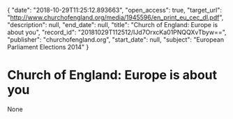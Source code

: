 {
  "date": "2018-10-29T11:25:12.893663", 
  "open_access": true, 
  "target_url": "http://www.churchofengland.org/media/1945596/en_print_eu_cec_dl.pdf", 
  "description": null, 
  "end_date": null, 
  "title": "Church of England: Europe is about you", 
  "record_id": "20181029T112512/IJd7OrxcKa01PNQQXvTbyw==", 
  "publisher": "churchofengland.org", 
  "start_date": null, 
  "subject": "European Parliament Elections 2014"
}

# Church of England: Europe is about you

None